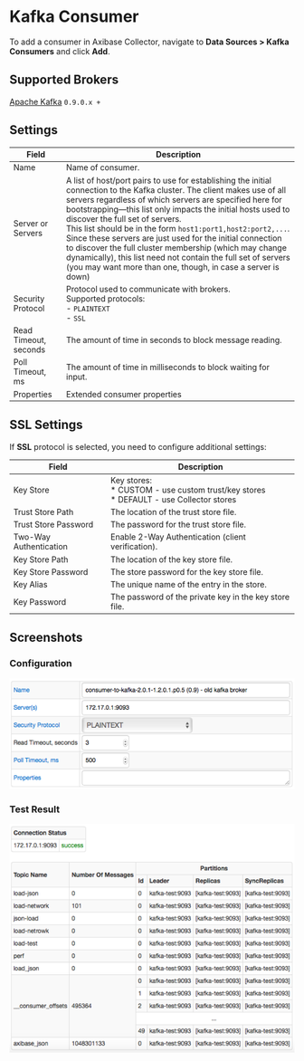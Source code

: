 # Kafka Consumer

To add a consumer in Axibase Collector, navigate to **Data Sources > Kafka Consumers** and click **Add**.

## Supported Brokers

[Apache Kafka](https://kafka.apache.org) `0.9.0.x +`

## Settings

**Field** | **Description**
--------- | ---------------
Name | Name of consumer.
Server or Servers | A list of host/port pairs to use for establishing the initial connection to the Kafka cluster. The client makes use of all servers regardless of which servers are specified here for bootstrapping—this list only impacts the initial hosts used to discover the full set of servers.<br>This list should be in the form `host1:port1,host2:port2,...`.<br>Since these servers are just used for the initial connection to discover the full cluster membership (which may change dynamically), this list need not contain the full set of servers (you may want more than one, though, in case a server is down)
Security Protocol | Protocol used to communicate with brokers.<br>Supported protocols:<br>\- `PLAINTEXT`<br>\- `SSL`
Read Timeout, seconds | The amount of time in seconds to block message reading.
Poll Timeout, ms | The amount of time in milliseconds to block waiting for input.
Properties | Extended consumer properties

## SSL Settings

If **SSL** protocol is selected, you need to configure additional settings:

**Field** | **Description**
--------- | ---------------
Key Store | Key stores:<br>\* CUSTOM - use custom trust/key stores<br>\* DEFAULT - use Collector stores
Trust Store Path | The location of the trust store file.
Trust Store Password | The password for the trust store file.
Two-Way Authentication | Enable 2-Way Authentication (client verification).
Key Store Path | The location of the key store file.
Key Store Password | The store password for the key store file.
Key Alias | The unique name of the entry in the store.
Key Password | The password of the private key in the key store file.

## Screenshots

### Configuration

![Kafka Consumer Configuration Example](./images/kafka_consumer_configuration.png)

### Test Result

![Kafka Consumer Test Results](./images/kafka_consumer_test_results.png)
